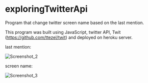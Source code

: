 # exploringTwitterApi
Program that change twitter screen name based on the last mention.

This program was built using JavaScript, twitter API, Twit (https://github.com/ttezel/twit) and deployed on heroku server.

last mention:

![Screenshot_2](https://user-images.githubusercontent.com/68652087/96167684-2591fc00-0ef6-11eb-83df-15fdca66df26.png)




screen name:

![Screenshot_3](https://user-images.githubusercontent.com/68652087/96167715-304c9100-0ef6-11eb-8b85-426a5905cc8f.png)
